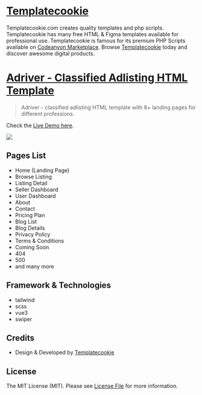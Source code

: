 # [Templatecookie](https://templatecookie.com)
Templatecookie.com creates quality templates and php scripts. Templatecookie has many free HTML & Figma templates available for professional use. Templatecookie is famous for its premium PHP Scripts available on [Codeanyon Marketplace](https://codecanyon.net/user/templatecookie). Browse [Templatecookie](https://templatecookie.com) today and discover awesome digital products.

# [Adriver - Classified Adlisting HTML Template](https://www.templatecookie.com/products)

> Adriver - classified adlisting HTML template with 8+ landing pages for different professions.

Check the [Live Demo here](https://adriver-vue-project.netlify.app/).

![](screenshot.jpeg)

## Pages List
- Home (Landing Page)
- Browse Listing
- Listing Detail
- Seller Dashboard
- User Dashboard
- About
- Contact
- Pricing Plan
- Blog List
- Blog Details
- Privacy Policy
- Terms & Conditions
- Coming Soon
- 404
- 500
- and many more


## Framework & Technologies
- tailwind
- scss
- vue3
- swiper

## Credits
- Design & Developed by [Templatecookie](https://templatecookie.com)

## License
The MIT License (MIT). Please see [License File](LICENSE.md) for more information.

